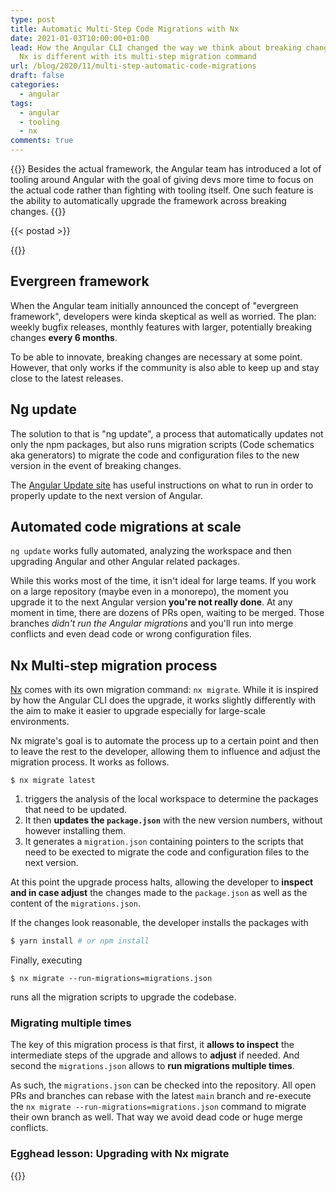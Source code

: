 ```yaml
---
type: post
title: Automatic Multi-Step Code Migrations with Nx
date: 2021-01-03T10:00:00+01:00
lead: How the Angular CLI changed the way we think about breaking changes & how
  Nx is different with its multi-step migration command
url: /blog/2020/11/multi-step-automatic-code-migrations
draft: false
categories:
  - angular
tags:
  - angular
  - tooling
  - nx
comments: true
---
```

{{<intro>}}
  Besides the actual framework, the Angular team has introduced a lot of tooling around Angular with the goal of giving devs more time to focus on the actual code rather than fighting with tooling itself. One such feature is the ability to automatically upgrade the framework across breaking changes.
{{</intro>}}

<!--more-->

{{< postad >}}

{{<toc>}}

## Evergreen framework

When the Angular team initially announced the concept of "evergreen framework", developers were kinda skeptical as well as worried. The plan: weekly bugfix releases, monthly features with larger, potentially breaking changes **every 6 months**.

To be able to innovate, breaking changes are necessary at some point. However, that only works if the community is also able to keep up and stay close to the latest releases.

## Ng update

The solution to that is "ng update", a process that automatically updates not only the npm packages, but also runs migration scripts (Code schematics aka generators) to migrate the code and configuration files to the new version in the event of breaking changes.

The [Angular Update site](https://update.angular.io) has useful instructions on what to run in order to properly update to the next version of Angular.

## Automated code migrations at scale

`ng update` works fully automated, analyzing the workspace and then upgrading Angular and other Angular related packages.

While this works most of the time, it isn't ideal for large teams. If you work on a large repository (maybe even in a monorepo), the moment you upgrade it to the next Angular version **you're not really done**. At any moment in time, there are dozens of PRs open, waiting to be merged. Those branches _didn't run the Angular migrations_ and you'll run into merge conflicts and even dead code or wrong configuration files.


## Nx Multi-step migration process

[Nx](https://nx.dev) comes with its own migration command: `nx migrate`. While it is inspired by how the Angular CLI does the upgrade, it works slightly differently with the aim to make it easier to upgrade especially for large-scale environments.

Nx migrate's goal is to automate the process up to a certain point and then to leave the rest to the developer, allowing them to influence and adjust the migration process. It works as follows.

```
$ nx migrate latest
```

1. triggers the analysis of the local workspace to determine the packages that need to be updated. 
1. It then **updates the `package.json`** with the new version numbers, without however installing them.
1. It generates a `migration.json` containing pointers to the scripts that need to be exected to migrate the code and configuration files to the next version.

At this point the upgrade process halts, allowing the developer to **inspect and in case adjust** the changes made to the `package.json` as well as the content of the `migrations.json`.

If the changes look reasonable, the developer installs the packages with

```bash
$ yarn install # or npm install
```

Finally, executing

```
$ nx migrate --run-migrations=migrations.json
```

runs all the migration scripts to upgrade the codebase.

### Migrating multiple times

The key of this migration process is that first, it **allows to inspect** the intermediate steps of the upgrade and allows to **adjust** if needed. And second the `migrations.json` allows to **run migrations multiple times**.

As such, the `migrations.json` can be checked into the repository. All open PRs and branches can rebase with the latest `main` branch and re-execute the `nx migrate --run-migrations=migrations.json` command to migrate their own branch as well. That way we avoid dead code or huge merge conflicts.

### Egghead lesson: Upgrading with Nx migrate

{{<egghead-lesson uid="/lessons/egghead-update-your-nx-workspace-with-nx-migrations" >}}

